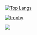 [![Top Langs](https://github-readme-stats.vercel.app/api/top-langs/?username=wato787&layout=compact&theme=light
)](https://github.com/anuraghazra/github-readme-stats)

[![trophy](https://github-profile-trophy.vercel.app/?username=wato787&column=6&theme=light)](https://github.com/ryo-ma/github-profile-trophy)

![](https://github-profile-summary-cards.vercel.app/api/cards/profile-details?username=wato787&theme=light)

